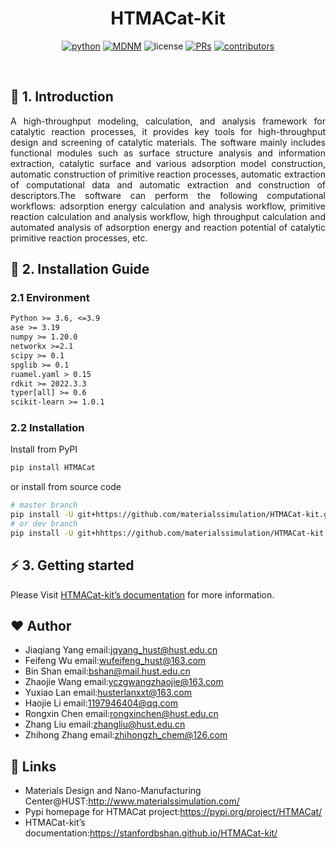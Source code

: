 <div align="center">

# HTMACat-Kit

[![python](https://img.shields.io/badge/Python-3.6--3.9-brightgreen)](https://www.python.org/)
[![MDNM](https://img.shields.io/badge/MDNM-%40HUST-orange)](http://www.materialssimulation.com/)
![license](https://img.shields.io/badge/license-GPLv3-brightgreen)
[![PRs](https://img.shields.io/badge/PRs-welcome-brightgreen.svg)](https://github.com/stanfordbshan/HTMACat-kit/pulls)
[![contributors](https://img.shields.io/badge/contributors-6-brightgreen)](https://github.com/stanfordbshan/HTMACat-kit/graphs/contributors)

</div>

<br>

## 📌 1. Introduction

<p align="justify"> A high-throughput modeling, calculation, and analysis framework for catalytic reaction processes, it provides key tools for high-throughput design and screening of catalytic materials. The software mainly includes functional modules such as surface structure analysis and information extraction, catalytic surface and various adsorption model construction, automatic construction of primitive reaction processes, automatic extraction of computational data and automatic extraction and construction of descriptors.The software can perform the following computational workflows: adsorption energy calculation and analysis workflow, primitive reaction calculation and analysis workflow, high throughput
calculation and automated analysis of adsorption energy and reaction potential of catalytic primitive reaction
processes, etc. </p>

## 🚀 2. Installation Guide

### 2.1 Environment

```requirements.txt
Python >= 3.6, <=3.9
ase >= 3.19
numpy >= 1.20.0
networkx >=2.1
scipy >= 0.1
spglib >= 0.1
ruamel.yaml > 0.15
rdkit >= 2022.3.3
typer[all] >= 0.6
scikit-learn >= 1.0.1
```

### 2.2  Installation

Install from PyPI

```bash
pip install HTMACat
```

or install from source code

```bash
# master branch
pip install -U git+https://github.com/materialssimulation/HTMACat-kit.git@master
# or dev branch
pip install -U git+hhttps://github.com/materialssimulation/HTMACat-kit.git@dev
```

## ⚡ 3. Getting started

Please Visit [HTMACat-kit’s documentation](https://materialssimulation.github.io/HTMACat-kit/) for more information.

## ❤️ Author

- Jiaqiang Yang email:[jqyang_hust@hust.edu.cn](mailto:jqyang_hust@hust.edu.cn)
- Feifeng Wu email:[wufeifeng_hust@163.com](wufeifeng_hust@163.com)
- Bin Shan email:[bshan@mail.hust.edu.cn](bshan@mail.hust.edu.cn)
- Zhaojie Wang email:[yczgwangzhaojie@163.com](yczgwangzhaojie@163.com)
- Yuxiao Lan email:[husterlanxxt@163.com](husterlanxxt@163.com)
- Haojie Li email:[1197946404@qq.com](1197946404@qq.com)
- Rongxin Chen email:[rongxinchen@hust.edu.cn](rongxinchen@hust.edu.cn)
- Zhang Liu email:[zhangliu@hust.edu.cn](zhangliu@hust.edu.cn)
- Zhihong Zhang email:[zhihongzh_chem@126.com](zhihongzh_chem@126.com)

## 🐤 Links

- Materials Design and Nano-Manufacturing Center@HUST:http://www.materialssimulation.com/
- Pypi homepage for HTMACat project:https://pypi.org/project/HTMACat/
- HTMACat-kit’s documentation:https://stanfordbshan.github.io/HTMACat-kit/
